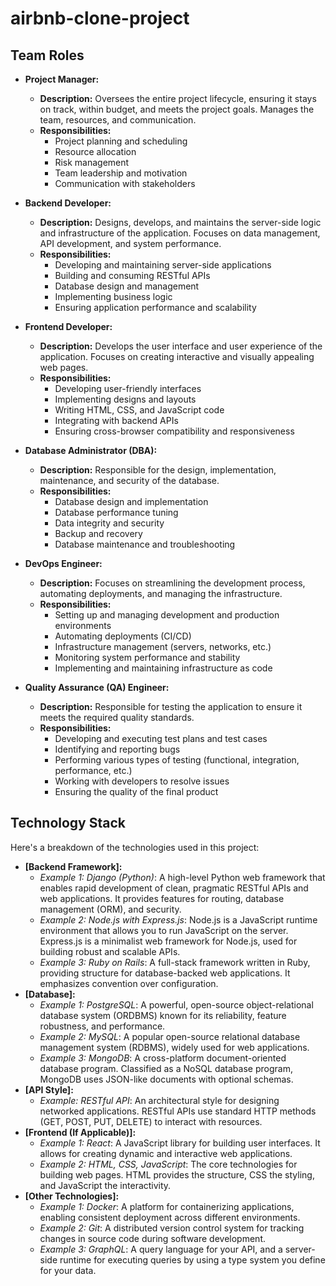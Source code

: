 # airbnb-clone-project

## Team Roles

- **Project Manager:**

  - **Description:** Oversees the entire project lifecycle, ensuring it stays on track, within budget, and meets the project goals. Manages the team, resources, and communication.
  - **Responsibilities:**
    - Project planning and scheduling
    - Resource allocation
    - Risk management
    - Team leadership and motivation
    - Communication with stakeholders

- **Backend Developer:**

  - **Description:** Designs, develops, and maintains the server-side logic and infrastructure of the application. Focuses on data management, API development, and system performance.
  - **Responsibilities:**
    - Developing and maintaining server-side applications
    - Building and consuming RESTful APIs
    - Database design and management
    - Implementing business logic
    - Ensuring application performance and scalability

- **Frontend Developer:**

  - **Description:** Develops the user interface and user experience of the application. Focuses on creating interactive and visually appealing web pages.
  - **Responsibilities:**
    - Developing user-friendly interfaces
    - Implementing designs and layouts
    - Writing HTML, CSS, and JavaScript code
    - Integrating with backend APIs
    - Ensuring cross-browser compatibility and responsiveness

- **Database Administrator (DBA):**

  - **Description:** Responsible for the design, implementation, maintenance, and security of the database.
  - **Responsibilities:**
    - Database design and implementation
    - Database performance tuning
    - Data integrity and security
    - Backup and recovery
    - Database maintenance and troubleshooting

- **DevOps Engineer:**

  - **Description:** Focuses on streamlining the development process, automating deployments, and managing the infrastructure.
  - **Responsibilities:**
    - Setting up and managing development and production environments
    - Automating deployments (CI/CD)
    - Infrastructure management (servers, networks, etc.)
    - Monitoring system performance and stability
    - Implementing and maintaining infrastructure as code

- **Quality Assurance (QA) Engineer:**
  - **Description:** Responsible for testing the application to ensure it meets the required quality standards.
  - **Responsibilities:**
    - Developing and executing test plans and test cases
    - Identifying and reporting bugs
    - Performing various types of testing (functional, integration, performance, etc.)
    - Working with developers to resolve issues
    - Ensuring the quality of the final product

## Technology Stack

Here's a breakdown of the technologies used in this project:

- **[Backend Framework]:**
  - _Example 1: Django (Python)_: A high-level Python web framework that enables rapid development of clean, pragmatic RESTful APIs and web applications. It provides features for routing, database management (ORM), and security.
  - _Example 2: Node.js with Express.js_: Node.js is a JavaScript runtime environment that allows you to run JavaScript on the server. Express.js is a minimalist web framework for Node.js, used for building robust and scalable APIs.
  - _Example 3: Ruby on Rails_: A full-stack framework written in Ruby, providing structure for database-backed web applications. It emphasizes convention over configuration.
- **[Database]:**
  - _Example 1: PostgreSQL_: A powerful, open-source object-relational database system (ORDBMS) known for its reliability, feature robustness, and performance.
  - _Example 2: MySQL_: A popular open-source relational database management system (RDBMS), widely used for web applications.
  - _Example 3: MongoDB_: A cross-platform document-oriented database program. Classified as a NoSQL database program, MongoDB uses JSON-like documents with optional schemas.
- **[API Style]:**
  - _Example: RESTful API_: An architectural style for designing networked applications. RESTful APIs use standard HTTP methods (GET, POST, PUT, DELETE) to interact with resources.
- **[Frontend (If Applicable)]:**
  - _Example 1: React_: A JavaScript library for building user interfaces. It allows for creating dynamic and interactive web applications.
  - _Example 2: HTML, CSS, JavaScript_: The core technologies for building web pages. HTML provides the structure, CSS the styling, and JavaScript the interactivity.
- **[Other Technologies]:**
  - _Example 1: Docker_: A platform for containerizing applications, enabling consistent deployment across different environments.
  - _Example 2: Git_: A distributed version control system for tracking changes in source code during software development.
  - _Example 3: GraphQL_: A query language for your API, and a server-side runtime for executing queries by using a type system you define for your data.
